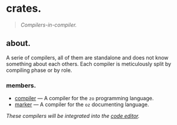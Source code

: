 # crates.

> *Compilers-in-compiler.*

## about.

A serie of compilers, all of them are standalone and does not know something about each others. Each compiler is meticulously split by compiling phase or by role.   

### members.

- [compiler](./compiler) — A compiler for the `zo` programming language.
- [marker](./marker) — A compiler for the `oz` documenting language.

*These compilers will be integrated into the [code editor](../apps/coder).*
